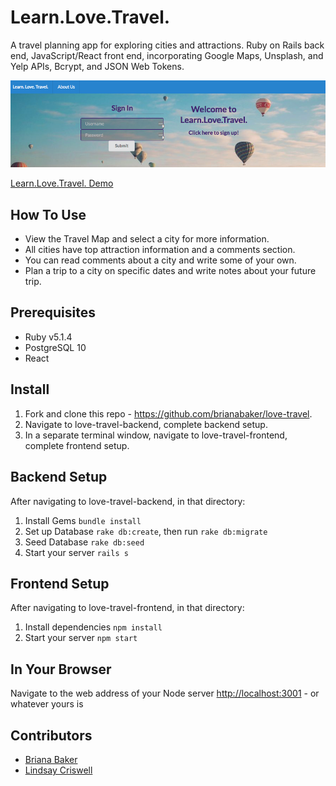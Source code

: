 # Learn.Love.Travel.
A travel planning app for exploring cities and attractions. Ruby on Rails back end, JavaScript/React front end, incorporating Google Maps, Unsplash, and Yelp APIs, Bcrypt, and JSON Web Tokens. 

![front-page-screencap](learn-love-travel-splash.png)

[Learn.Love.Travel. Demo](https://youtu.be/rH24vAmeyNM)

## How To Use
* View the Travel Map and select a city for more information.
* All cities have top attraction information and a comments section.
* You can read comments about a city and write some of your own.
* Plan a trip to a city on specific dates and write notes about your future trip.

## Prerequisites

* Ruby v5.1.4
* PostgreSQL 10
* React

## Install
1. Fork and clone this repo - https://github.com/brianabaker/love-travel.
2. Navigate to love-travel-backend, complete backend setup.
3. In a separate terminal window, navigate to love-travel-frontend, complete frontend setup.

## Backend Setup
After navigating to love-travel-backend, in that directory: 
1. Install Gems `bundle install`
2. Set up Database `rake db:create`, then run `rake db:migrate`
3. Seed Database `rake db:seed`
4. Start your server `rails s`

## Frontend Setup
After navigating to love-travel-frontend, in that directory: 
1. Install dependencies `npm install` 
2. Start your server `npm start` 

## In Your Browser 
Navigate to the web address of your Node server [http://localhost:3001](http://localhost:3001) - or whatever yours is

## Contributors 
* [Briana Baker](https://github.com/brianabaker)
* [Lindsay Criswell](https://github.com/lindsaycriswell)
